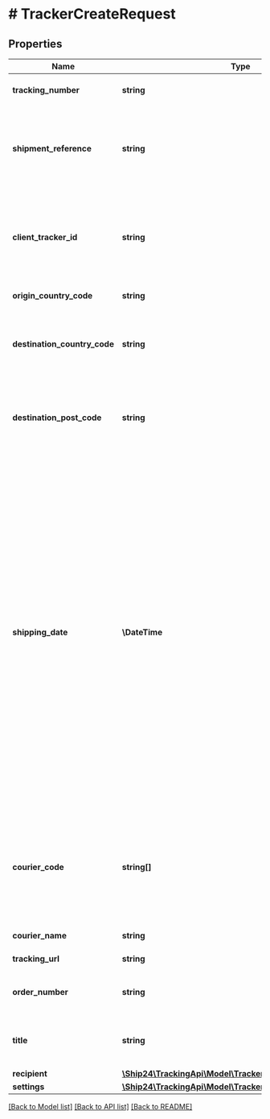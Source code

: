# # TrackerCreateRequest

## Properties

Name | Type | Description | Notes
------------ | ------------- | ------------- | -------------
**tracking_number** | **string** | Tracking number of the shipment. |
**shipment_reference** | **string** | Your reference for this shipment. Will be provided in our webhooks or API responses for this tracker. | [optional]
**client_tracker_id** | **string** | Your unique identifier for this shipment. Will be provided in our webhooks or API responses for this tracker. | [optional]
**origin_country_code** | **string** | Sender country code. | [optional]
**destination_country_code** | **string** | Recipient country code - 📌 Recommended to improve tracking accuracy | [optional]
**destination_post_code** | **string** | Recipient Post code (or ZIP code)  - 📌 Recommended to improve tracking accuracy | [optional]
**shipping_date** | **\DateTime** | Date at which the shipment has been shipped  - 📌 Recommended to improve tracking accuracy: providing the shipping date helps us accurately identify the shipment and improves our ability to retrieve the correct data. However, an inaccurate shipping date could cause our system to exclude the right shipment. Therefore, please ensure the provided shipping date aligns closely with the actual shipment date, give or take a few days. [Format](http://docs.ship24.com/data-format#logistics-date-and-time) | [optional]
**courier_code** | **string[]** | Code of the courier(s) handling the shipment (Up to 3 max) (see Couriers list section)  - 📌 Recommended to improve tracking accuracy | [optional]
**courier_name** | **string** | Courier name and/or service. | [optional]
**tracking_url** | **string** | Tracking URL of the courier. | [optional]
**order_number** | **string** | Order number in case of an eCommerce order. | [optional]
**title** | **string** | Title for this shipment, visible on the Tracking Dashboard. | [optional]
**recipient** | [**\Ship24\TrackingApi\Model\TrackerCreateRequestRecipient**](TrackerCreateRequestRecipient.md) |  | [optional]
**settings** | [**\Ship24\TrackingApi\Model\TrackerCreateRequestSettings**](TrackerCreateRequestSettings.md) |  | [optional]

[[Back to Model list]](../../README.md#models) [[Back to API list]](../../README.md#endpoints) [[Back to README]](../../README.md)
